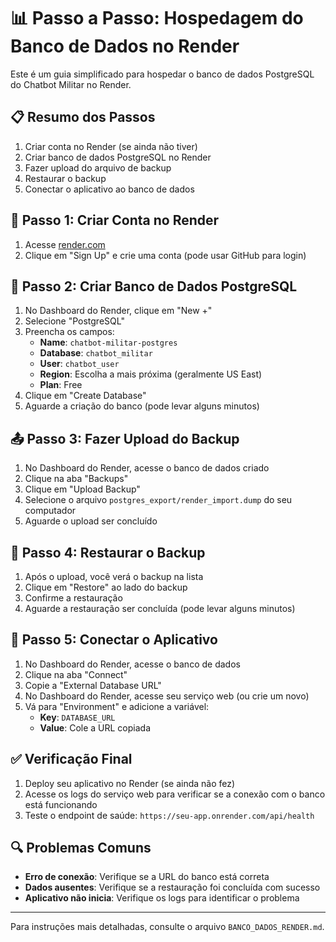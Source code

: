 # 📊 Passo a Passo: Hospedagem do Banco de Dados no Render

Este é um guia simplificado para hospedar o banco de dados PostgreSQL do Chatbot Militar no Render.

## 📋 Resumo dos Passos

1. Criar conta no Render (se ainda não tiver)
2. Criar banco de dados PostgreSQL no Render
3. Fazer upload do arquivo de backup
4. Restaurar o backup
5. Conectar o aplicativo ao banco de dados

## 🚀 Passo 1: Criar Conta no Render

1. Acesse [render.com](https://render.com/)
2. Clique em "Sign Up" e crie uma conta (pode usar GitHub para login)

## 🔄 Passo 2: Criar Banco de Dados PostgreSQL

1. No Dashboard do Render, clique em "New +"
2. Selecione "PostgreSQL"
3. Preencha os campos:
   - **Name**: `chatbot-militar-postgres`
   - **Database**: `chatbot_militar`
   - **User**: `chatbot_user`
   - **Region**: Escolha a mais próxima (geralmente US East)
   - **Plan**: Free
4. Clique em "Create Database"
5. Aguarde a criação do banco (pode levar alguns minutos)

## 📤 Passo 3: Fazer Upload do Backup

1. No Dashboard do Render, acesse o banco de dados criado
2. Clique na aba "Backups"
3. Clique em "Upload Backup"
4. Selecione o arquivo `postgres_export/render_import.dump` do seu computador
5. Aguarde o upload ser concluído

## 🔄 Passo 4: Restaurar o Backup

1. Após o upload, você verá o backup na lista
2. Clique em "Restore" ao lado do backup
3. Confirme a restauração
4. Aguarde a restauração ser concluída (pode levar alguns minutos)

## 🔌 Passo 5: Conectar o Aplicativo

1. No Dashboard do Render, acesse o banco de dados
2. Clique na aba "Connect"
3. Copie a "External Database URL"
4. No Dashboard do Render, acesse seu serviço web (ou crie um novo)
5. Vá para "Environment" e adicione a variável:
   - **Key**: `DATABASE_URL`
   - **Value**: Cole a URL copiada

## ✅ Verificação Final

1. Deploy seu aplicativo no Render (se ainda não fez)
2. Acesse os logs do serviço web para verificar se a conexão com o banco está funcionando
3. Teste o endpoint de saúde: `https://seu-app.onrender.com/api/health`

## 🔍 Problemas Comuns

- **Erro de conexão**: Verifique se a URL do banco está correta
- **Dados ausentes**: Verifique se a restauração foi concluída com sucesso
- **Aplicativo não inicia**: Verifique os logs para identificar o problema

---

Para instruções mais detalhadas, consulte o arquivo `BANCO_DADOS_RENDER.md`. 